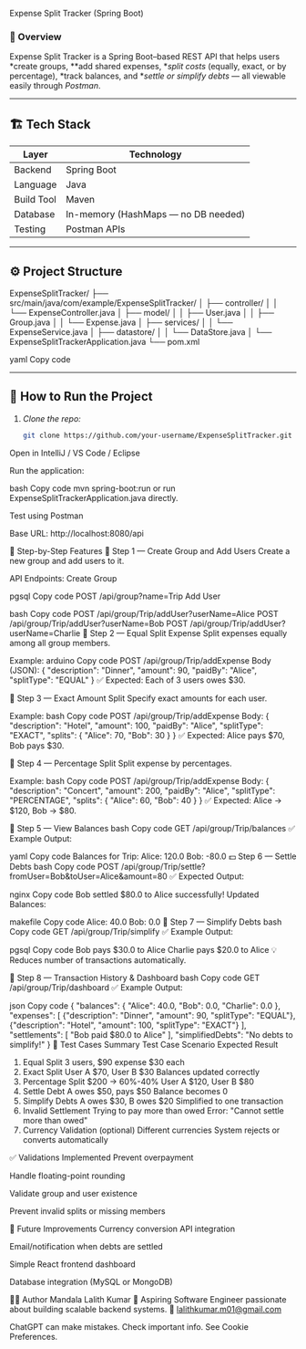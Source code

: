 Expense Split Tracker (Spring Boot)

### 🧾 Overview  
Expense Split Tracker is a Spring Boot–based REST API that helps users *create groups, **add shared expenses, **split costs* (equally, exact, or by percentage), *track balances, and **settle or simplify debts* — all viewable easily through *Postman*.


---

## 🏗 Tech Stack

| Layer | Technology |
|-------|-------------|
| Backend | Spring Boot |
| Language | Java |
| Build Tool | Maven |
| Database | In-memory (HashMaps — no DB needed) |
| Testing | Postman APIs |

---

## ⚙ Project Structure

ExpenseSplitTracker/
├── src/main/java/com/example/ExpenseSplitTracker/
│ ├── controller/
│ │ └── ExpenseController.java
│ ├── model/
│ │ ├── User.java
│ │ ├── Group.java
│ │ └── Expense.java
│ ├── services/
│ │ └── ExpenseService.java
│ ├── datastore/
│ │ └── DataStore.java
│ └── ExpenseSplitTrackerApplication.java
└── pom.xml

yaml
Copy code

---

## 🚀 How to Run the Project

1. *Clone the repo:*
   ```bash
   git clone https://github.com/your-username/ExpenseSplitTracker.git
Open in IntelliJ / VS Code / Eclipse

Run the application:

bash
Copy code
mvn spring-boot:run
or run ExpenseSplitTrackerApplication.java directly.

Test using Postman

Base URL: http://localhost:8080/api

🧩 Step-by-Step Features
🥇 Step 1 — Create Group and Add Users
Create a new group and add users to it.

API Endpoints:
Create Group

pgsql
Copy code
POST /api/group?name=Trip
Add User

bash
Copy code
POST /api/group/Trip/addUser?userName=Alice
POST /api/group/Trip/addUser?userName=Bob
POST /api/group/Trip/addUser?userName=Charlie
🥈 Step 2 — Equal Split Expense
Split expenses equally among all group members.

Example:
arduino
Copy code
POST /api/group/Trip/addExpense
Body (JSON):
{
  "description": "Dinner",
  "amount": 90,
  "paidBy": "Alice",
  "splitType": "EQUAL"
}
✅ Expected:
Each of 3 users owes $30.

🥉 Step 3 — Exact Amount Split
Specify exact amounts for each user.

Example:
bash
Copy code
POST /api/group/Trip/addExpense
Body:
{
  "description": "Hotel",
  "amount": 100,
  "paidBy": "Alice",
  "splitType": "EXACT",
  "splits": {
    "Alice": 70,
    "Bob": 30
  }
}
✅ Expected:
Alice pays $70, Bob pays $30.

🏅 Step 4 — Percentage Split
Split expense by percentages.

Example:
bash
Copy code
POST /api/group/Trip/addExpense
Body:
{
  "description": "Concert",
  "amount": 200,
  "paidBy": "Alice",
  "splitType": "PERCENTAGE",
  "splits": {
    "Alice": 60,
    "Bob": 40
  }
}
✅ Expected:
Alice → $120, Bob → $80.

🧾 Step 5 — View Balances
bash
Copy code
GET /api/group/Trip/balances
✅ Example Output:

yaml
Copy code
Balances for Trip:
Alice: 120.0
Bob: -80.0
💵 Step 6 — Settle Debts
bash
Copy code
POST /api/group/Trip/settle?fromUser=Bob&toUser=Alice&amount=80
✅ Expected Output:

nginx
Copy code
Bob settled $80.0 to Alice successfully!
Updated Balances:

makefile
Copy code
Alice: 40.0
Bob: 0.0
🔁 Step 7 — Simplify Debts
bash
Copy code
GET /api/group/Trip/simplify
✅ Example Output:

pgsql
Copy code
Bob pays $30.0 to Alice
Charlie pays $20.0 to Alice
💡 Reduces number of transactions automatically.

📜 Step 8 — Transaction History & Dashboard
bash
Copy code
GET /api/group/Trip/dashboard
✅ Example Output:

json
Copy code
{
  "balances": {
    "Alice": 40.0,
    "Bob": 0.0,
    "Charlie": 0.0
  },
  "expenses": [
    {"description": "Dinner", "amount": 90, "splitType": "EQUAL"},
    {"description": "Hotel", "amount": 100, "splitType": "EXACT"}
  ],
  "settlements": [
    "Bob paid $80.0 to Alice"
  ],
  "simplifiedDebts": "No debts to simplify!"
}
🧠 Test Cases Summary
Test Case	Scenario	Expected Result
1. Equal Split	3 users, $90 expense	$30 each
2. Exact Split	User A $70, User B $30	Balances updated correctly
3. Percentage Split	$200 → 60%-40%	User A $120, User B $80
4. Settle Debt	A owes $50, pays $50	Balance becomes 0
5. Simplify Debts	A owes $30, B owes $20	Simplified to one transaction
6. Invalid Settlement	Trying to pay more than owed	Error: "Cannot settle more than owed"
7. Currency Validation (optional)	Different currencies	System rejects or converts automatically

✅ Validations Implemented
Prevent overpayment

Handle floating-point rounding

Validate group and user existence

Prevent invalid splits or missing members

🌟 Future Improvements
Currency conversion API integration

Email/notification when debts are settled

Simple React frontend dashboard

Database integration (MySQL or MongoDB)

🧑‍💻 Author
Mandala Lalith Kumar
🚀 Aspiring Software Engineer passionate about building scalable backend systems.
📧 lalithkumar.m01@gmail.com













ChatGPT can make mistakes. Check important info. See Cookie Preferences.
